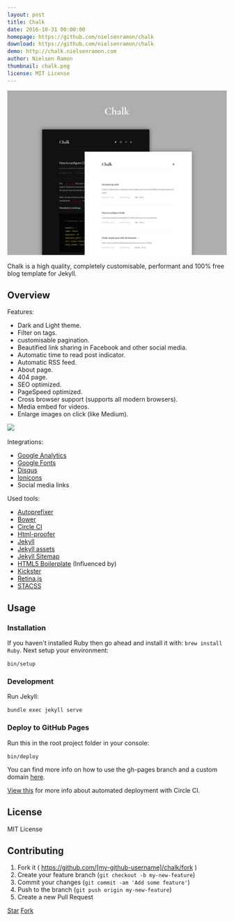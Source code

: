 ```yaml
---
layout: post
title: Chalk
date: 2016-10-31 00:00:00
homepage: https://github.com/nielsenramon/chalk
download: https://github.com/nielsenramon/chalk
demo: http://chalk.nielsenramon.com
author: Nielsen Ramon
thumbnail: chalk.png
license: MIT License
---
```


![](https://github.com/nielsenramon/chalk/blob/master/_assets/images/documentation/chalk-intro@2x.png?raw=true)

Chalk is a high quality, completely customisable, performant and 100% free blog template for Jekyll.

## Overview

Features:

- Dark and Light theme.
- Filter on tags.
- customisable pagination.
- Beautified link sharing in Facebook and other social media.
- Automatic time to read post indicator.
- Automatic RSS feed.
- About page.
- 404 page.
- SEO optimized.
- PageSpeed optimized.
- Cross browser support (supports all modern browsers).
- Media embed for videos.
- Enlarge images on click (like Medium).

![](https://github.com/nielsenramon/chalk/blob/master/_assets/images/documentation/enlarge@2x.gif?raw=true)

Integrations:

- [Google Analytics](https://analytics.google.com/analytics/web/)
- [Google Fonts](https://fonts.google.com/)
- [Disqus](https://disqus.com/)
- [Ionicons](http://ionicons.com/)
- Social media links

Used tools:

- [Autoprefixer](https://github.com/postcss/autoprefixer)
- [Bower](http://bower.io/)
- [Circle CI](https://circleci.com/)
- [Html-proofer](https://github.com/gjtorikian/html-proofer)
- [Jekyll](http://jekyllrb.com/)
- [Jekyll assets](https://github.com/jekyll/jekyll-assets)
- [Jekyll Sitemap](https://github.com/jekyll/jekyll-sitemap)
- [HTML5 Boilerplate](https://html5boilerplate.com/) (Influenced by)
- [Kickster](http://kickster.nielsenramon.com/)
- [Retina.js](http://imulus.github.io/retinajs/)
- [STACSS](http://stacss.nielsenramon.com/)

## Usage

### Installation

If you haven't installed Ruby then go ahead and install it with: `brew install Ruby`.
Next setup your environment:

    bin/setup

### Development

Run Jekyll:

    bundle exec jekyll serve

### Deploy to GitHub Pages

Run this in the root project folder in your console:

    bin/deploy

You can find more info on how to use the gh-pages branch and a custom domain [here](https://help.github.com/articles/quick-start-setting-up-a-custom-domain/).

[View this](https://github.com/nielsenramon/kickster#automated-deployment-with-circle-ci) for more info about automated deployment with Circle CI.

## License

MIT License

## Contributing

1. Fork it ( https://github.com/[my-github-username]/chalk/fork )
2. Create your feature branch (`git checkout -b my-new-feature`)
3. Commit your changes (`git commit -am 'Add some feature'`)
4. Push to the branch (`git push origin my-new-feature`)
5. Create a new Pull Request

<a class="github-button" href="https://github.com/nielsenramon/chalk" data-icon="octicon-star" data-style="mega" data-count-href="/nielsenramon/chalk/stargazers" data-count-api="/repos/nielsenramon/chalk#stargazers_count" data-count-aria-label="# stargazers on GitHub" aria-label="Star nielsenramon/chalk on GitHub">Star</a>
<a class="github-button" href="https://github.com/nielsenramon/chalk/fork" data-icon="octicon-repo-forked" data-style="mega" data-count-href="/nielsenramon/chalk/network" data-count-api="/repos/nielsenramon/chalk#forks_count" data-count-aria-label="# forks on GitHub" aria-label="Fork nielsenramon/chalk on GitHub">Fork</a>

<script async defer src="https://buttons.github.io/buttons.js"></script>
